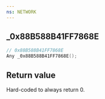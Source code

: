 ```yaml
---
ns: NETWORK
---
```

## _0x88B588B41FF7868E

```c
// 0x88B588B41FF7868E
Any _0x88B588B41FF7868E();
```

## Return value
Hard-coded to always return 0.